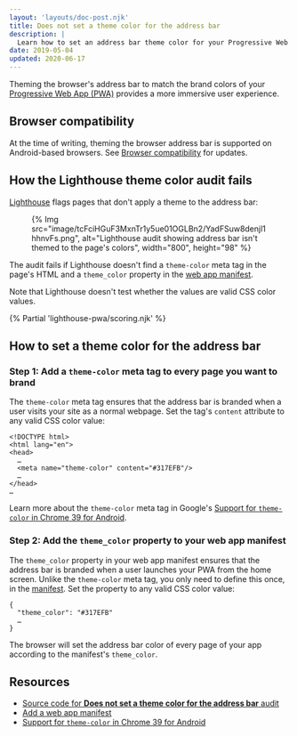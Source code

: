 ```yaml
---
layout: 'layouts/doc-post.njk'
title: Does not set a theme color for the address bar
description: |
  Learn how to set an address bar theme color for your Progressive Web App.
date: 2019-05-04
updated: 2020-06-17
---
```


Theming the browser's address bar to match the brand colors
of your [Progressive Web App (PWA)](https://web.dev/progressive-web-apps/#make-it-installable) provides a more immersive user experience.

## Browser compatibility

At the time of writing, theming the browser address bar is supported on
Android-based browsers. See
[Browser compatibility](https://developer.mozilla.org/docs/Web/Manifest/theme_color#Browser_compatibility)
for updates.

## How the Lighthouse theme color audit fails

[Lighthouse](https://developers.google.com/web/tools/lighthouse/)
flags pages that don't apply a theme to the address bar:

<figure>
  {% Img src="image/tcFciHGuF3MxnTr1y5ue01OGLBn2/YadFSuw8denjl1hhnvFs.png", alt="Lighthouse audit showing address bar isn't themed to the page's colors", width="800", height="98" %}
</figure>

The audit fails if Lighthouse doesn't find a `theme-color` meta tag in the page's
HTML and a `theme_color` property in the [web app manifest](https://web.dev/add-manifest/).

Note that Lighthouse doesn't test whether the values are valid CSS color values.

{% Partial 'lighthouse-pwa/scoring.njk' %}

## How to set a theme color for the address bar

### Step 1: Add a `theme-color` meta tag to every page you want to brand

The `theme-color` meta tag ensures that the address bar is branded when
a user visits your site as a normal webpage.
Set the tag's `content` attribute to any valid CSS color value:

```html/4
<!DOCTYPE html>
<html lang="en">
<head>
  …
  <meta name="theme-color" content="#317EFB"/>
  …
</head>
…
```

Learn more about the `theme-color` meta tag in Google's
[Support for `theme-color` in Chrome 39 for Android](https://developers.google.com/web/updates/2014/11/Support-for-theme-color-in-Chrome-39-for-Android).

### Step 2: Add the `theme_color` property to your web app manifest

The `theme_color` property in your web app manifest ensures that the address
bar is branded when a user launches your PWA from the home screen.
Unlike the `theme-color` meta tag, you only need
to define this once, in the [manifest](https://web.dev/add-manifest/).
Set the property to any valid CSS color value:

```html/1
{
  "theme_color": "#317EFB"
  …
}
 ```

The browser will set the address bar color of every page of your app
according to the manifest's `theme_color`.

## Resources

- [Source code for **Does not set a theme color for the address bar** audit](https://github.com/GoogleChrome/lighthouse/blob/master/lighthouse-core/audits/themed-omnibox.js)
- [Add a web app manifest](https://web.dev/add-manifest/)
- [Support for `theme-color` in Chrome 39 for Android](https://developers.google.com/web/updates/2014/11/Support-for-theme-color-in-Chrome-39-for-Android)

